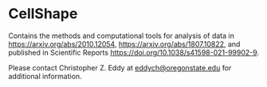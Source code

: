 # CellShape

Contains the methods and computational tools for analysis of data in https://arxiv.org/abs/2010.12054, https://arxiv.org/abs/1807.10822, and published in Scientific Reports https://doi.org/10.1038/s41598-021-99902-9.

Please contact Christopher Z. Eddy at eddych@oregonstate.edu for additional information.
